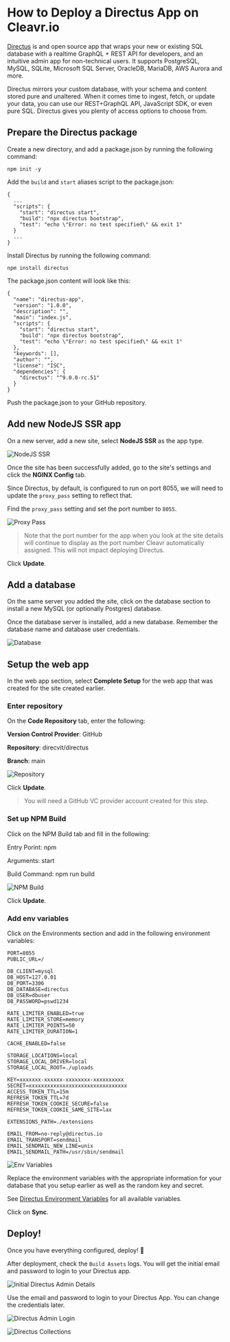 # How to Deploy a Directus App on Cleavr.io

[Directus](https://directus.io/) is and open source app that wraps your new or existing SQL database with a realtime GraphQL + REST API for developers, and an intuitive admin app for non-technical users. It supports PostgreSQL, MySQL, SQLite, Microsoft SQL Server, OracleDB, MariaDB, AWS Aurora and more.

Directus mirrors your custom database, with your schema and content stored pure and unaltered. When it comes time to ingest, fetch, or update your data, you can use our REST+GraphQL API, JavaScript SDK, or even pure SQL. Directus gives you plenty of access options to choose from.

## Prepare the Directus package

Create a new directory, and add a package.json by running the following command:
```
npm init -y
```

Add the `build` and `start` aliases script to the package.json:
```
{
  ...
  "scripts": {
    "start": "directus start",
    "build": "npx directus bootstrap",
    "test": "echo \"Error: no test specified\" && exit 1"
  }
  ...
}
```

Install Directus by running the following command:
```
npm install directus
```

The package.json content will look like this:
```
{
  "name": "directus-app",
  "version": "1.0.0",
  "description": "",
  "main": "index.js",
  "scripts": {
    "start": "directus start",
    "build": "npx directus bootstrap",
    "test": "echo \"Error: no test specified\" && exit 1"
  },
  "keywords": [],
  "author": "",
  "license": "ISC",
  "dependencies": {
    "directus": "^9.0.0-rc.51"
  }
}
```

Push the package.json to your GitHub repository.

## Add new NodeJS SSR app

On a new server, add a new site, select **NodeJS SSR** as the app type.

![NodeJS SSR](https://user-images.githubusercontent.com/6209240/112153603-01111d00-8c16-11eb-95f8-44b8c4c42b27.png)


Once the site has been successfully added, go to the site's settings and click the **NGINX Config** tab.

Since Directus, by default, is configured to run on port 8055, we will need to update the `proxy_pass` setting to reflect that.

Find the `proxy_pass` setting and set the port number to `8055`.

![Proxy Pass](https://user-images.githubusercontent.com/6209240/112153675-18e8a100-8c16-11eb-9acf-00cc459df5fc.png)

> Note that the port number for the app when you look at the site details will continue to display as the port number Cleavr automatically assigned. This will not impact deploying Directus.

Click **Update**.

## Add a database

On the same server you added the site, click on the database section to install a new MySQL (or optionally Postgres) database.

Once the database server is installed, add a new database. Remember the database name and database user credentials.

![Database](https://user-images.githubusercontent.com/6209240/112153719-269e2680-8c16-11eb-9dcc-94be5187aa47.png)

## Setup the web app

In the web app section, select **Complete Setup** for the web app that was created for the site created earlier.

### Enter repository

On the **Code Repository** tab, enter the following:

**Version Control Provider**: GitHub

**Repository**: direcvit/directus

**Branch**: main

![Repository](https://user-images.githubusercontent.com/6209240/112153803-42a1c800-8c16-11eb-9326-28c2edab8679.png)

Click **Update**.

> You will need a GitHub VC provider account created for this step.

### Set up NPM Build

Click on the NPM Build tab and fill in the following:

Entry Porint: npm

Arguments: start

Build Command: npm run build

![NPM Build](https://user-images.githubusercontent.com/6209240/112153868-54836b00-8c16-11eb-9881-b9f513c9124c.png)

Click **Update**.

### Add env variables

Click on the Environments section and add in the following environment variables:

```
PORT=8055
PUBLIC_URL=/

DB_CLIENT=mysql
DB_HOST=127.0.01
DB_PORT=3306
DB_DATABASE=directus
DB_USER=dbuser
DB_PASSWORD=pswd1234

RATE_LIMITER_ENABLED=true
RATE_LIMITER_STORE=memory
RATE_LIMITER_POINTS=50
RATE_LIMITER_DURATION=1

CACHE_ENABLED=false

STORAGE_LOCATIONS=local
STORAGE_LOCAL_DRIVER=local
STORAGE_LOCAL_ROOT=./uploads

KEY=xxxxxxx-xxxxxx-xxxxxxxx-xxxxxxxxxx
SECRET=xxxxxxxxxxxxxxxxxxxxxxxxxxxxxxxx
ACCESS_TOKEN_TTL=15m
REFRESH_TOKEN_TTL=7d
REFRESH_TOKEN_COOKIE_SECURE=false
REFRESH_TOKEN_COOKIE_SAME_SITE=lax

EXTENSIONS_PATH=./extensions

EMAIL_FROM=no-reply@directus.io
EMAIL_TRANSPORT=sendmail
EMAIL_SENDMAIL_NEW_LINE=unix
EMAIL_SENDMAIL_PATH=/usr/sbin/sendmail
```

![Env Variables](https://user-images.githubusercontent.com/6209240/112153961-69f89500-8c16-11eb-9b14-450fe74be3c8.png)

Replace the environment variables with the appropriate information for your database that you setup earlier as well as the random key and secret.

See [Directus Environment Variables](https://docs.directus.io/reference/environment-variables/) for all available variables.

Click on **Sync**.

## Deploy!

Once you have everything configured, deploy! 🚀

After deployment, check the `Build Assets` logs. You will get the initial email and password to login to your Directus app.

![Initial Directus Admin Details](https://user-images.githubusercontent.com/6209240/112154457-e12e2900-8c16-11eb-9390-e977aee66295.png)

Use the email and password to login to your Directus App. You can change the credentials later.

![Directus Admin Login](https://user-images.githubusercontent.com/6209240/112154111-87c5fa00-8c16-11eb-8e6c-f00174d8fc57.png)

![Directus Collections](https://user-images.githubusercontent.com/6209240/112154121-8a285400-8c16-11eb-82db-6602caca5e8f.png)
